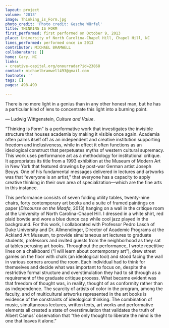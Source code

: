 ```yaml
---
layout: project
volume: '2013'
image: Thinking_is_Form.jpg
photo_credit: 'Photo credit: Gesche Würfel'
title: THINKING IS FORM
first_performed: first performed on October 9, 2013
place: University of North Carolina-Chapel Hill, Chapel Hill, NC
times_performed: performed once in 2013
contributor: MICHAEL BRAMWELL
collaborators: []
home: Cary, NC
links:
- creative-capital.org/onourradar?id=23868
contact: michaelbramwell493@gmail.com
footnote: ''
tags: []
pages: 498-499

---
```


There is no more light in a genius than in any other honest man, but he has a particular kind of lens to concentrate this light into a burning point.

— Ludwig Wittgenstein, _Culture and Value_.

“Thinking is Form” is a performative work that investigates the invisible structure that houses academia by making it visible once again. Academia often palms itself off as an independent and creative institution supporting freedom and inclusiveness, while in effect it often functions as an ideological construct that perpetuates myths of western cultural supremacy. This work uses performance art as a methodology for institutional critique. It appropriates its title from a 1993 exhibition at the Museum of Modern Art in New York that featured drawings by post-war German artist Joseph Beuys. One of his fundamental messages delivered in lectures and artworks was that “everyone is an artist,” that everyone has a capacity to apply creative thinking in their own area of specialization—which are the fine arts in this instance.

This performance consists of seven folding utility tables, twenty-nine chairs, forty contemporary art books and a suite of framed paintings on paper (_Discourse on the Maafa_, 2013) hanging on a wall in the critique room at the University of North Carolina-Chapel Hill. I dressed in a white shirt, red plaid bowtie and wore a blue dunce cap while cool jazz played in the background. For this work, I collaborated with Professor Pedro Lasch of Duke University and Dr. Allmendinger, Director of Academic Programs at the Ackland Art Museum, to provide simultaneous art lectures to graduate students, professors and invited guests from the neighborhood as they sat at tables perusing art books. Throughout the performance, I wrote repetitive lines on a chalkboard (“I will learn about contemporary art”), drew street games on the floor with chalk (an ideological tool) and stood facing the wall in various corners around the room. Each individual had to think for themselves and decide what was important to focus on, despite the restrictive formal structure and overstimulation they had to sit through as a requirement of the graduate critique process. What became evident was that freedom of thought was, in reality, thought of as conformity rather than as independence. The scarcity of artists of color in the program, among the faculty, and of multicultural artworks represented in the art books is evidence of the constraints of ideological thinking. The combination of music, simultaneous lectures, written texts, art works and performative elements all created a state of overstimulation that validates the truth of Albert Camus’ observation that “the only thought to liberate the mind is the one that leaves it alone.”
